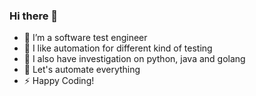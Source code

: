 ### Hi there 👋

- 🔭 I’m a software test engineer
- 🌱 I like automation for different kind of testing
- 👯 I also have investigation on python, java and golang
- 🤔 Let's automate everything
- ⚡ Happy Coding!
